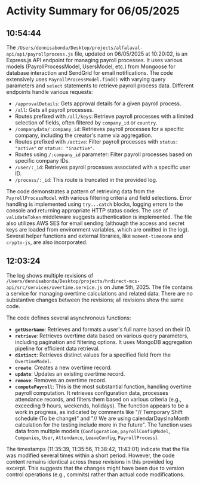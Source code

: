 # Activity Summary for 06/05/2025

## 10:54:44
The `/Users/dennisabonda/Desktop/projects/alfalaval-api/api/payrollprocess.js` file, updated on 06/05/2025 at 10:20:02, is an Express.js API endpoint for managing payroll processes.  It uses various models (PayrollProcessModel, UsersModel, etc.) from Mongoose for database interaction and SendGrid for email notifications.  The code extensively uses `PayrollProcessModel.find()` with varying query parameters and `select` statements to retrieve payroll process data.  Different endpoints handle various requests:

*   `/approvalDetails`:  Gets approval details for a given payroll process.
*   `/all`: Gets all payroll processes.
*   Routes prefixed with `/all/keys`: Retrieve payroll processes with a limited selection of fields, often filtered by `company_id` or `country`.
*   `/companydata/:company_id`: Retrieves payroll processes for a specific company, including the creator's name via aggregation.
*   Routes prefixed with `/active`:  Filter payroll processes with `status: "active"` or `status: "inactive"`.
*   Routes using `/:company_id` parameter:  Filter payroll processes based on specific company IDs.
*   `/user/:_id`: Retrieves payroll processes associated with a specific user ID.
*   `/process/:_id`: This route is truncated in the provided log.

The code demonstrates a pattern of retrieving data from the `PayrollProcessModel` with various filtering criteria and field selections.  Error handling is implemented using `try...catch` blocks, logging errors to the console and returning appropriate HTTP status codes.  The use of  `validateToken` middleware suggests authentication is implemented.  The file also utilizes AWS SES for email sending (although the access and secret keys are loaded from environment variables, which are omitted in the log).  Several helper functions and external libraries, like `moment-timezone` and `crypto-js`, are also incorporated.


## 12:03:24
The log shows multiple revisions of `/Users/dennisabonda/Desktop/projects/hrdirect-mcs-api/src/services/overtime.service.js` on June 5th, 2025.  The file contains a service for managing overtime calculations and related data.  There are no substantive changes between the revisions; all revisions show the same code.


The code defines several asynchronous functions:

* **`getUserName`**: Retrieves and formats a user's full name based on their ID.
* **`retrieve`**: Retrieves overtime data based on various query parameters, including pagination and filtering options.  It uses MongoDB aggregation pipeline for efficient data retrieval.
* **`distinct`**: Retrieves distinct values for a specified field from the `OvertimeModel`.
* **`create`**: Creates a new overtime record.
* **`update`**: Updates an existing overtime record.
* **`remove`**: Removes an overtime record.
* **`computePayroll`**: This is the most substantial function, handling overtime payroll computation. It retrieves configuration data, processes attendance records, and filters them based on various criteria (e.g., exceeding 9 hours, weekends, holidays).  The function appears to be a work in progress, as indicated by comments like "// Temporary Shift schedule (To be change)" and "// We are using calendarDaysInaMonth calculation for the testing include more in the future". The function uses data from multiple models (`Configuration`, `payrollConfigModel`, `Companies`, `User`, `Attendance`, `LeaveConfig`, `PayrollProcess`).

The timestamps (11:35:39, 11:35:56, 11:38:42, 11:43:01) indicate that the file was modified several times within a short period. However, the code content remains identical across these revisions in this provided log excerpt.  This suggests that the changes might have been due to version control operations (e.g., commits) rather than actual code modifications.
